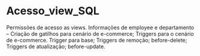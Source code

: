 # Acesso_view_SQL
Permissões de acesso as views. Informações de employee e departamento – Criação de gatilhos para cenário de e-commerce; Triggers para o cenário de e-commerce. Trigger para base; Triggers de remoção; before-delete;  Triggers de atualização; before-update.
